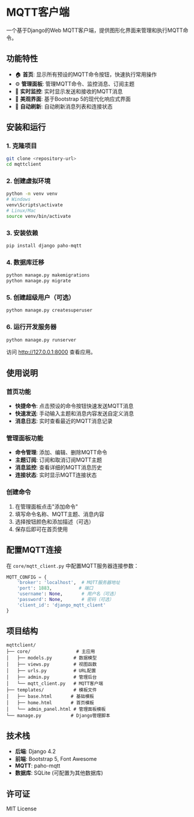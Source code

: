# MQTT客户端

一个基于Django的Web MQTT客户端，提供图形化界面来管理和执行MQTT命令。

## 功能特性

- 🏠 **首页**: 显示所有预设的MQTT命令按钮，快速执行常用操作
- ⚙️ **管理面板**: 管理MQTT命令、监控消息、订阅主题
- 📡 **实时监控**: 实时显示发送和接收的MQTT消息
- 🎨 **美观界面**: 基于Bootstrap 5的现代化响应式界面
- 🔄 **自动刷新**: 自动刷新消息列表和连接状态

## 安装和运行

### 1. 克隆项目
```bash
git clone <repository-url>
cd mqttclient
```

### 2. 创建虚拟环境
```bash
python -m venv venv
# Windows
venv\Scripts\activate
# Linux/Mac
source venv/bin/activate
```

### 3. 安装依赖
```bash
pip install django paho-mqtt
```

### 4. 数据库迁移
```bash
python manage.py makemigrations
python manage.py migrate
```

### 5. 创建超级用户（可选）
```bash
python manage.py createsuperuser
```

### 6. 运行开发服务器
```bash
python manage.py runserver
```

访问 http://127.0.0.1:8000 查看应用。

## 使用说明

### 首页功能
- **快捷命令**: 点击预设的命令按钮快速发送MQTT消息
- **快速发送**: 手动输入主题和消息内容发送自定义消息
- **消息日志**: 实时查看最近的MQTT消息记录

### 管理面板功能
- **命令管理**: 添加、编辑、删除MQTT命令
- **主题订阅**: 订阅和取消订阅MQTT主题
- **消息监控**: 查看详细的MQTT消息历史
- **连接状态**: 实时显示MQTT连接状态

### 创建命令
1. 在管理面板点击"添加命令"
2. 填写命令名称、MQTT主题、消息内容
3. 选择按钮颜色和添加描述（可选）
4. 保存后即可在首页使用

## 配置MQTT连接

在 `core/mqtt_client.py` 中配置MQTT服务器连接参数：

```python
MQTT_CONFIG = {
    'broker': 'localhost',  # MQTT服务器地址
    'port': 1883,          # 端口
    'username': None,       # 用户名（可选）
    'password': None,       # 密码（可选）
    'client_id': 'django_mqtt_client'
}
```

## 项目结构

```
mqttclient/
├── core/                 # 主应用
│   ├── models.py        # 数据模型
│   ├── views.py         # 视图函数
│   ├── urls.py          # URL配置
│   ├── admin.py         # 管理后台
│   └── mqtt_client.py   # MQTT客户端
├── templates/           # 模板文件
│   ├── base.html       # 基础模板
│   ├── home.html       # 首页模板
│   └── admin_panel.html # 管理面板模板
└── manage.py           # Django管理脚本
```

## 技术栈

- **后端**: Django 4.2
- **前端**: Bootstrap 5, Font Awesome
- **MQTT**: paho-mqtt
- **数据库**: SQLite (可配置为其他数据库)

## 许可证

MIT License 